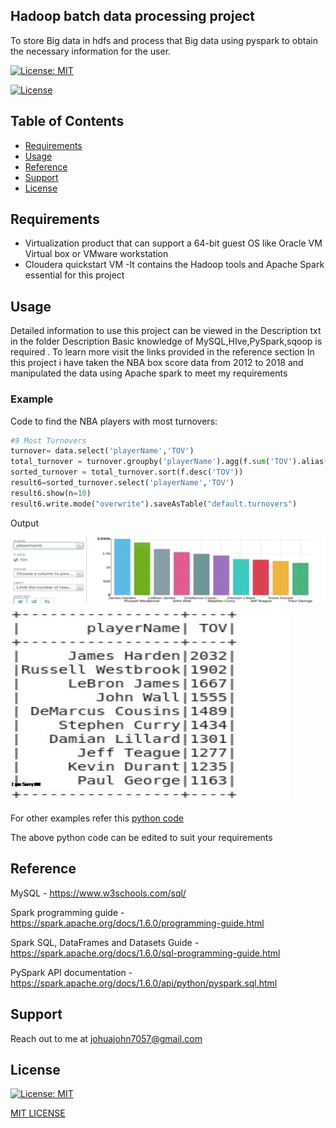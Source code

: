 ## Hadoop batch data processing project

To store Big data in hdfs and process that Big data using pyspark to obtain the necessary information for the user.


[![License: MIT](https://img.shields.io/badge/License-MIT-blue.svg)](https://opensource.org/licenses/MIT)

[![License](https://img.shields.io/badge/License-Apache%201.6-blue.svg)](https://opensource.org/licenses/Apache-1.6)


## Table of Contents
- [Requirements](#requirements)
- [Usage](#usage)
- [Reference](#reference)
- [Support](#support)
- [License](#license)




## Requirements
*  Virtualization product that can support a 64-bit guest OS like Oracle VM Virtual box or VMware workstation
*  Cloudera quickstart VM
	-It contains the Hadoop tools and Apache Spark essential for this project

## Usage

Detailed information to use this project can be viewed in the Description txt in the folder Description
Basic knowledge of MySQL,HIve,PySpark,sqoop is required .
To learn more visit the links provided in the reference section
In this project i have taken the NBA box score data from 2012 to 2018 and manipulated the data using Apache spark to meet my requirements

### Example

 Code to find the NBA players with most turnovers:

```python
#9 Most Turnovers
turnover= data.select('playerName','TOV')
total_turnover = turnover.groupby('playerName').agg(f.sum('TOV').alias('TOV'))
sorted_turnover = total_turnover.sort(f.desc('TOV'))
result6=sorted_turnover.select('playerName','TOV')
result6.show(n=10)
result6.write.mode("overwrite").saveAsTable("default.turnovers")
```

Output

![Alt text](https://github.com/joshuajohn57/project/blob/master/Screenshots/Chart/9.turnovers.JPG)
![Alt text](https://github.com/joshuajohn57/project/blob/master/Screenshots/Output/9..turnoversoutput.JPG)

For other examples refer this [python code](https://github.com/joshuajohn57/project/blob/master/Python%20Code/Python%20Code.py)

The above python code can be edited to suit your requirements


## Reference

MySQL - https://www.w3schools.com/sql/

Spark programming guide - https://spark.apache.org/docs/1.6.0/programming-guide.html

Spark SQL, DataFrames and Datasets Guide - https://spark.apache.org/docs/1.6.0/sql-programming-guide.html

PySpark API documentation - https://spark.apache.org/docs/1.6.0/api/python/pyspark.sql.html


## Support
Reach out to me at johuajohn7057@gmail.com


## License

[![License: MIT](https://img.shields.io/badge/License-MIT-yellow.svg)](https://opensource.org/licenses/MIT)


[MIT LICENSE](https://opensource.org/licenses/mit-license.php)




















